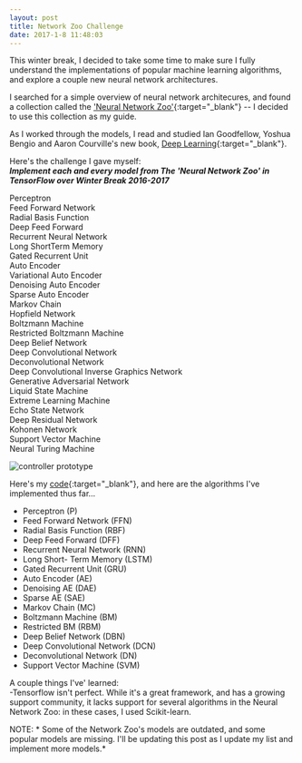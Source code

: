 ```yaml
---
layout: post
title: Network Zoo Challenge
date: 2017-1-8 11:48:03
---
```


This winter break, I decided to take some time to make sure I fully understand the implementations of popular machine learning algorithms, and explore a couple new neural network architectures.
 
I searched for a simple overview of neural network architecures, and found a collection called the ['Neural Network Zoo'](http://www.asimovinstitute.org/neural-network-zoo/){:target="_blank"} -- I decided to use this collection as my guide.  

As I worked through the models, I read and studied Ian Goodfellow, Yoshua Bengio and Aaron Courville's new book, [Deep Learning](http://www.deeplearningbook.org/){:target="_blank"}.
 
Here's the challenge I gave myself:  
***Implement each and every model from The 'Neural Network Zoo' in TensorFlow over Winter Break 2016-2017***
 
Perceptron  
Feed Forward Network  
Radial Basis Function  
Deep Feed Forward  
Recurrent Neural Network  
Long ShortTerm Memory     
Gated Recurrent Unit    
Auto Encoder    
Variational Auto Encoder    
Denoising Auto Encoder  
Sparse Auto Encoder   
Markov Chain  
Hopfield Network   
Boltzmann Machine  
Restricted Boltzmann Machine   
Deep Belief Network    
Deep Convolutional Network   
Deconvolutional Network    
Deep Convolutional Inverse Graphics Network  
Generative Adversarial Network   
Liquid State Machine   
Extreme Learning Machine  
Echo State Network    
Deep Residual Network  
Kohonen Network    
Support Vector Machine   
Neural Turing Machine  
  
![controller prototype](https://raw.githubusercontent.com/rileyedmunds/rileyedmunds.github.io/master/images/zoo/neuralnetworks.png)
  
Here's my [code](https://github.com/rileyedmunds/zoochallenge){:target="_blank"}, and here are the algorithms I've implemented thus far...
  
  
- Perceptron (P)  
- Feed Forward Network (FFN)  
- Radial Basis Function (RBF)  
- Deep Feed Forward (DFF)  
- Recurrent Neural Network (RNN)  
- Long Short- Term Memory (LSTM)  
- Gated Recurrent Unit (GRU)  
- Auto Encoder (AE)  
- Denoising AE (DAE)  
- Sparse AE (SAE)  
- Markov Chain (MC)  
- Boltzmann Machine (BM)  
- Restricted BM (RBM)  
- Deep Belief Network (DBN)  
- Deep Convolutional Network (DCN)  
- Deconvolutional Network (DN)  
- Support Vector Machine (SVM)  
  
   
  
A couple things I've' learned:   
-Tensorflow isn't perfect. While it's a great framework, and has a growing support community, it lacks support for several algorithms in the Neural Network Zoo: in these cases, I used Scikit-learn.
  
NOTE: * Some of the Network Zoo's models are outdated, and some popular models are missing. I'll be updating this post as I update my list and implement more models.*

    
    
